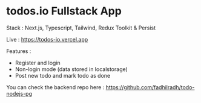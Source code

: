 # todos.io Fullstack App

Stack : Next.js, Typescript, Tailwind, Redux Toolkit & Persist

Live : https://todos-io.vercel.app

Features :

- Register and login
- Non-login mode (data stored in localstorage)
- Post new todo and mark todo as done


You can check the backend repo here :
https://github.com/fadhilradh/todo-nodejs-pg
